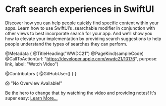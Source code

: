 # Craft search experiences in SwiftUI

Discover how you can help people quickly find specific content within your apps. Learn how to use SwiftUI’s .searchable modifier in conjunction with other views to best incorporate search for your app. And we’ll show you how to elevate your implementation by providing search suggestions to help people understand the types of searches they can perform.

@Metadata {
   @TitleHeading("WWDC21")
   @PageKind(sampleCode)
   @CallToAction(url: "https://developer.apple.com/wwdc21/10176", purpose: link, label: "Watch Video")

   @Contributors {
      @GitHubUser(<replace this with your GitHub handle>)
   }
}

😱 "No Overview Available!"

Be the hero to change that by watching the video and providing notes! It's super easy:
 [Learn More…](https://wwdcnotes.github.io/WWDCNotes/documentation/wwdcnotes/contributing)
